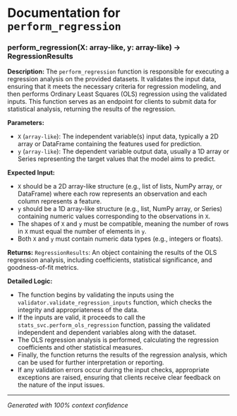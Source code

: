 # Documentation for `perform_regression`

### perform_regression(X: array-like, y: array-like) -> RegressionResults

**Description:**
The `perform_regression` function is responsible for executing a regression analysis on the provided datasets. It validates the input data, ensuring that it meets the necessary criteria for regression modeling, and then performs Ordinary Least Squares (OLS) regression using the validated inputs. This function serves as an endpoint for clients to submit data for statistical analysis, returning the results of the regression.

**Parameters:**
- `X` (`array-like`): The independent variable(s) input data, typically a 2D array or DataFrame containing the features used for prediction.
- `y` (`array-like`): The dependent variable output data, usually a 1D array or Series representing the target values that the model aims to predict.

**Expected Input:**
- `X` should be a 2D array-like structure (e.g., list of lists, NumPy array, or DataFrame) where each row represents an observation and each column represents a feature.
- `y` should be a 1D array-like structure (e.g., list, NumPy array, or Series) containing numeric values corresponding to the observations in `X`.
- The shapes of `X` and `y` must be compatible, meaning the number of rows in `X` must equal the number of elements in `y`.
- Both `X` and `y` must contain numeric data types (e.g., integers or floats).

**Returns:**
`RegressionResults`: An object containing the results of the OLS regression analysis, including coefficients, statistical significance, and goodness-of-fit metrics.

**Detailed Logic:**
- The function begins by validating the inputs using the `validator.validate_regression_inputs` function, which checks the integrity and appropriateness of the data.
- If the inputs are valid, it proceeds to call the `stats_svc.perform_ols_regression` function, passing the validated independent and dependent variables along with the dataset.
- The OLS regression analysis is performed, calculating the regression coefficients and other statistical measures.
- Finally, the function returns the results of the regression analysis, which can be used for further interpretation or reporting.
- If any validation errors occur during the input checks, appropriate exceptions are raised, ensuring that clients receive clear feedback on the nature of the input issues.

---
*Generated with 100% context confidence*
